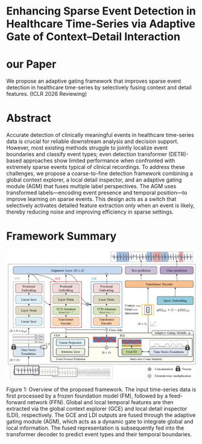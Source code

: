 # Enhancing Sparse Event Detection in Healthcare Time-Series via Adaptive Gate of Context–Detail Interaction

# our Paper

We propose an adaptive gating framework that improves sparse event detection in healthcare time-series by selectively fusing context and detail features. (ICLR 2026 Reviewing)

# Abstract

Accurate detection of clinically meaningful events in healthcare time-series data is crucial for reliable downstream analysis and decision support. However, most existing methods struggle to jointly localize event boundaries and classify event types; even detection transformer (DETR)-based approaches show limited performance when confronted with extremely sparse events typical of clinical recordings. To address these challenges, we propose a coarse-to-fine detection framework combining a global context explorer, a local detail inspector, and an adaptive gating module (AGM) that fuses multiple label perspectives. The AGM uses transformed labels—encoding event presence and temporal position—to improve learning on sparse events. This design acts as a switch that selectively activates detailed feature extraction only when an event is likely, thereby reducing noise and improving efficiency in sparse settings.

# Framework Summary

![Model Framework](./fig/model.png)

Figure&nbsp;1: Overview of the proposed framework. The input time-series data is first processed by a frozen foundation model (FM), followed by a feed-forward network (FFN). Global and local temporal features are then extracted via the global context explorer (GCE) and local detail inspector (LDI), respectively. The GCE and LDI outputs are fused through the adaptive gating module (AGM), which acts as a dynamic gate to integrate global and local information. The fused representation is subsequently fed into the transformer decoder to predict event types and their temporal boundaries.
